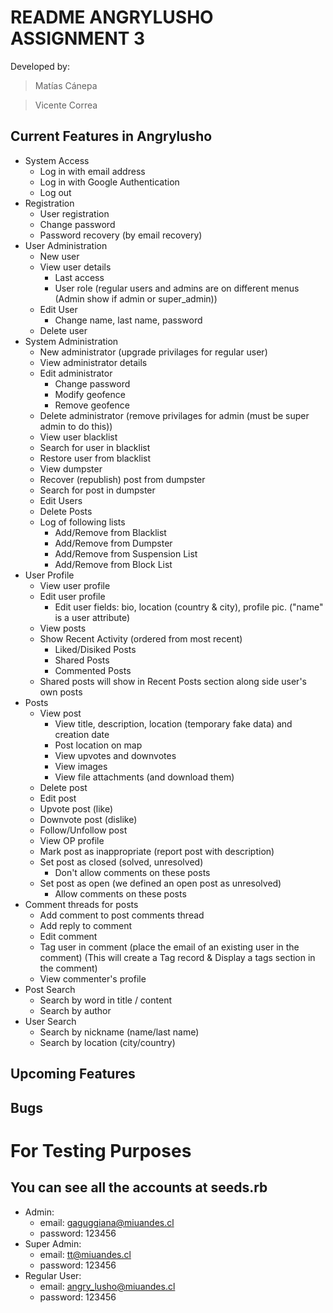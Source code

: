 # README ANGRYLUSHO ASSIGNMENT 3

Developed by:

> Matías Cánepa

> Vicente Correa
  

## Current Features in Angrylusho

- System Access 
  - Log in with email address
  - Log in with Google Authentication
  - Log out
- Registration
  - User registration
  - Change password
  - Password recovery (by email recovery)
- User Administration
  - New user
  - View user details
    - Last access
    - User role (regular users and admins are on different menus (Admin show if admin or super_admin))
  - Edit User
    - Change name, last name, password
  - Delete user
- System Administration
  - New administrator (upgrade privilages for regular user)
  - View administrator details
  - Edit administrator
    - Change password
    - Modify geofence
    - Remove geofence
  - Delete administrator (remove privilages for admin (must be super admin to do this))
  - View user blacklist
  - Search for user in blacklist
  - Restore user from blacklist
  - View dumpster
  - Recover (republish) post from dumpster
  - Search for post in dumpster
  - Edit Users
  - Delete Posts
  - Log of following lists
    - Add/Remove from Blacklist
    - Add/Remove from Dumpster
    - Add/Remove from Suspension List
    - Add/Remove from Block List
- User Profile
  - View user profile
  - Edit user profile
    - Edit user fields: bio, location (country & city), profile pic. ("name" is a user attribute)
  - View posts
  - Show Recent Activity (ordered from most recent)
    - Liked/Disiked Posts
    - Shared Posts
    - Commented Posts
  - Shared posts will show in Recent Posts section along side user's own posts
- Posts
  - View post
    - View title, description, location (temporary fake data) and creation date
    - Post location on map
    - View upvotes and downvotes
    - View images
    - View file attachments (and download them)
  - Delete post
  - Edit post
  - Upvote post (like)
  - Downvote post (dislike)
  - Follow/Unfollow post
  - View OP profile
  - Mark post as inappropriate (report post with description)
  - Set post as closed (solved, unresolved)
    - Don't allow comments on these posts
  - Set post as open (we defined an open post as unresolved)
    - Allow comments on these posts
- Comment threads for posts
  - Add comment to post comments thread
  - Add reply to comment
  - Edit comment
  - Tag user in comment (place the email of an existing user in the comment) (This will create a Tag record & Display a tags section in the comment)
  - View commenter's profile
- Post Search
  - Search by word in title / content
  - Search by author
- User Search
  - Search by nickname (name/last name)
  - Search by location (city/country)

## Upcoming Features

## Bugs
  
  
# For Testing Purposes
## You can see all the accounts at seeds.rb
* Admin:
  - email: gaguggiana@miuandes.cl
  - password: 123456
* Super Admin:
  - email: tt@miuandes.cl
  - password: 123456
* Regular User:
  - email: angry_lusho@miuandes.cl
  - password: 123456
  
